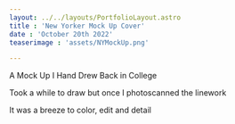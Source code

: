 ```yaml
---
layout: ../../layouts/PortfolioLayout.astro
title : 'New Yorker Mock Up Cover'
date : 'October 20th 2022'
teaserimage : 'assets/NYMockUp.png'

---
```


A Mock Up I Hand Drew Back in College

Took a while to draw but once I photoscanned the linework

It was a breeze to color, edit and detail
